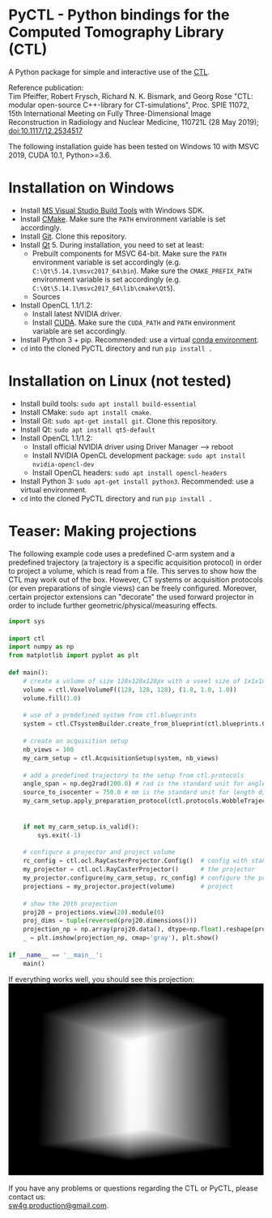 # PyCTL - Python bindings for the Computed Tomography Library (CTL)

A Python package for simple and interactive use of the [CTL](https://gitlab.com/tpfeiffe/ctl).

Reference publication:  
Tim Pfeiffer, Robert Frysch, Richard N. K. Bismark, and Georg Rose
"CTL: modular open-source C++-library for CT-simulations",
Proc. SPIE 11072,
15th International Meeting on Fully Three-Dimensional Image Reconstruction in Radiology and Nuclear Medicine,
110721L (28 May 2019);
[doi:10.1117/12.2534517](https://doi.org/10.1117/12.2534517)

The following installation guide has been tested on Windows 10 with MSVC 2019, CUDA 10.1, Python>=3.6.

# Installation on Windows
* Install [MS Visual Studio Build Tools](https://visualstudio.microsoft.com/downloads/) with Windows SDK.
* Install [CMake](https://cmake.org/download/). Make sure the `PATH` environment variable is set accordingly.
* Install [Git](https://git-scm.com/). Clone this repository.
* Install [Qt](https://www.qt.io/) 5. During installation, you need to set at least:
    * Prebuilt components for MSVC 64-bit. Make sure the `PATH` environment variable is set accordingly
      (e.g. `C:\Qt\5.14.1\msvc2017_64\bin`). Make sure the `CMAKE_PREFIX_PATH` environment variable
      is set accordingly (e.g. `C:\Qt\5.14.1\msvc2017_64\lib\cmake\Qt5`).
    * Sources
* Install OpenCL 1.1/1.2:
    * Install latest NVIDIA driver.
    * Install [CUDA](https://developer.nvidia.com/cuda-downloads). Make sure the `CUDA_PATH` and
      `PATH` environment variable are set accordingly.
* Install Python 3 + pip. Recommended: use a virtual [conda environment](https://www.anaconda.com/).
* `cd` into the cloned PyCTL directory and run `pip install .`

# Installation on Linux (not tested)
* Install build tools: `sudo apt install build-essential`
* Install CMake: `sudo apt install cmake`.
* Install Git: `sudo apt-get install git`. Clone this repository.
* Install Qt: `sudo apt install qt5-default`
* Install OpenCL 1.1/1.2:
    * Install official NVIDIA driver using Driver Manager --> reboot
    * Install NVIDIA OpenCL development package: `sudo apt install nvidia-opencl-dev`
    * Install OpenCL headers: `sudo apt install opencl-headers`
* Install Python 3: `sudo apt-get install python3`. Recommended: use a virtual environment.
* `cd` into the cloned PyCTL directory and run `pip install .`

# Teaser: Making projections

The following example code uses a predefined C-arm system and a predefined
trajectory (a trajectory is a specific acquisition protocol) in order to
project a volume, which is read from a file. This serves to show how the CTL
may work out of the box. However, CT systems or acquisition protocols (or even
preparations of single views) can be freely configured. Moreover, certain
projector extensions can "decorate" the used forward projector in order to
include further geometric/physical/measuring effects.

```python
import sys

import ctl
import numpy as np
from matplotlib import pyplot as plt

def main():
    # create a volume of size 128x128x128px with a voxel size of 1x1x1mm
    volume = ctl.VoxelVolumeF((128, 128, 128), (1.0, 1.0, 1.0))
    volume.fill(1.0)

    # use of a predefined system from ctl.blueprints
    system = ctl.CTsystemBuilder.create_from_blueprint(ctl.blueprints.GenericCarmCT())

    # create an acquisition setup
    nb_views = 100
    my_carm_setup = ctl.AcquisitionSetup(system, nb_views)

    # add a predefined trajectory to the setup from ctl.protocols
    angle_span = np.deg2rad(200.0) # rad is the standard unit for angles
    source_to_isocenter = 750.0 # mm is the standard unit for length dimensions
    my_carm_setup.apply_preparation_protocol(ctl.protocols.WobbleTrajectory(angle_span,
                                                                            source_to_isocenter))

    if not my_carm_setup.is_valid():
        sys.exit(-1)

    # configure a projector and project volume
    rc_config = ctl.ocl.RayCasterProjector.Config()  # config with standard settings
    my_projector = ctl.ocl.RayCasterProjector()      # the projector
    my_projector.configure(my_carm_setup, rc_config) # configure the projector
    projections = my_projector.project(volume)       # project

    # show the 20th projection
    proj20 = projections.view(20).module(0)
    proj_dims = tuple(reversed(proj20.dimensions()))
    projection_np = np.array(proj20.data(), dtype=np.float).reshape(proj_dims)
    _ = plt.imshow(projection_np, cmap='gray'), plt.show()

if __name__ == '__main__':
    main()

```

If everything works well, you should see this projection:
![example-projection](examples/readme_example.png?raw=true)

If you have any problems or questions regarding the CTL or PyCTL, please contact us:  
<sw4g.production@gmail.com>.
